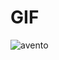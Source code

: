 # GIF
![avento](https://user-images.githubusercontent.com/67780238/114828234-4b398880-9de7-11eb-8bfc-e1e42a4afb4d.gif)

